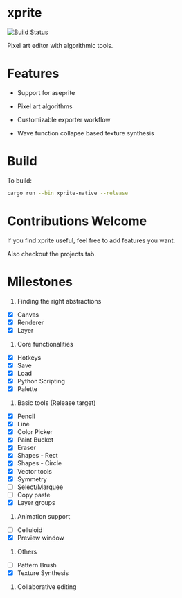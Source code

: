 # xprite

[![Build Status](https://travis-ci.org/rickyhan/xprite-editor.svg?branch=master)](https://travis-ci.org/rickyhan/xprite-editor)

Pixel art editor with algorithmic tools.

# Features

* Support for aseprite

* Pixel art algorithms

* Customizable exporter workflow

* Wave function collapse based texture synthesis

# Build

To build:

```bash
cargo run --bin xprite-native --release
```

# Contributions Welcome

If you find xprite useful, feel free to add features you want.

Also checkout the projects tab.

# Milestones

1. Finding the right abstractions
* [x] Canvas
* [x] Renderer
* [x] Layer

1. Core functionalities
* [x] Hotkeys
* [x] Save
* [x] Load
* [x] Python Scripting
* [x] Palette

1. Basic tools (Release target)
* [x] Pencil
* [x] Line
* [x] Color Picker
* [x] Paint Bucket
* [x] Eraser
* [x] Shapes - Rect
* [x] Shapes - Circle
* [x] Vector tools
* [x] Symmetry
* [ ] Select/Marquee
* [ ] Copy paste
* [x] Layer groups

1. Animation support
* [ ] Celluloid
* [x] Preview window

1. Others
* [ ] Pattern Brush
* [x] Texture Synthesis

1. Collaborative editing
